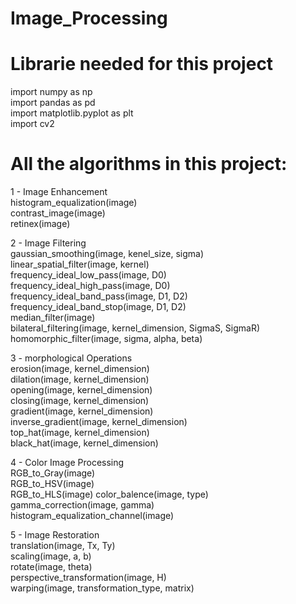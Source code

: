 # Image_Processing

# Librarie needed for this project

import numpy as np\
import pandas as pd\
import matplotlib.pyplot as plt\
import cv2

# All the algorithms in this project:

1 - Image Enhancement\
histogram_equalization(image)\
contrast_image(image)\
retinex(image)

2 - Image Filtering\
gaussian_smoothing(image, kenel_size, sigma)\
linear_spatial_filter(image, kernel)\
frequency_ideal_low_pass(image, D0)\
frequency_ideal_high_pass(image, D0)\
frequency_ideal_band_pass(image, D1, D2)\
frequency_ideal_band_stop(image, D1, D2)\
median_filter(image)\
bilateral_filtering(image, kernel_dimension, SigmaS, SigmaR)\
homomorphic_filter(image, sigma, alpha, beta)

3 - morphological Operations\
erosion(image, kernel_dimension)\
dilation(image, kernel_dimension)\
opening(image, kernel_dimension)\
closing(image, kernel_dimension)\
gradient(image, kernel_dimension)\
inverse_gradient(image, kernel_dimension)\
top_hat(image, kernel_dimension)\
black_hat(image, kernel_dimension)

4 - Color Image Processing\
RGB_to_Gray(image)\
RGB_to_HSV(image)\
RGB_to_HLS(image)
color_balence(image, type)\
gamma_correction(image, gamma)\
histogram_equalization_channel(image)

5 - Image Restoration\
translation(image, Tx, Ty)\
scaling(image, a, b)\
rotate(image, theta)\
perspective_transformation(image, H)\
warping(image, transformation_type, matrix)
